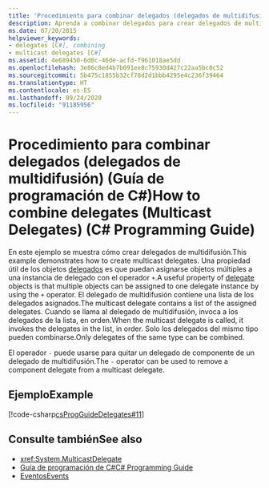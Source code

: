 ```yaml
---
title: 'Procedimiento para combinar delegados (delegados de multidifusión): Guía de programación de C#'
description: Aprenda a combinar delegados para crear delegados de multidifusión. Vea un ejemplo de código y examine los recursos adicionales disponibles.
ms.date: 07/20/2015
helpviewer_keywords:
- delegates [C#], combining
- multicast delegates [C#]
ms.assetid: 4e689450-6d0c-46de-acfd-f961018ae5dd
ms.openlocfilehash: 3e86c8ed4b7b091ee8c75930d427c22aa5bc0c52
ms.sourcegitcommit: 5b475c1855b32cf78d2d1bbb4295e4c236f39464
ms.translationtype: HT
ms.contentlocale: es-ES
ms.lasthandoff: 09/24/2020
ms.locfileid: "91185956"
---
```

# <a name="how-to-combine-delegates-multicast-delegates-c-programming-guide"></a><span data-ttu-id="27c95-104">Procedimiento para combinar delegados (delegados de multidifusión) (Guía de programación de C#)</span><span class="sxs-lookup"><span data-stu-id="27c95-104">How to combine delegates (Multicast Delegates) (C# Programming Guide)</span></span>

<span data-ttu-id="27c95-105">En este ejemplo se muestra cómo crear delegados de multidifusión.</span><span class="sxs-lookup"><span data-stu-id="27c95-105">This example demonstrates how to create multicast delegates.</span></span> <span data-ttu-id="27c95-106">Una propiedad útil de los objetos [delegados](../../language-reference/builtin-types/reference-types.md) es que puedan asignarse objetos múltiples a una instancia de delegado con el operador `+`.</span><span class="sxs-lookup"><span data-stu-id="27c95-106">A useful property of [delegate](../../language-reference/builtin-types/reference-types.md) objects is that multiple objects can be assigned to one delegate instance by using the `+` operator.</span></span> <span data-ttu-id="27c95-107">El delegado de multidifusión contiene una lista de los delegados asignados.</span><span class="sxs-lookup"><span data-stu-id="27c95-107">The multicast delegate contains a list of the assigned delegates.</span></span> <span data-ttu-id="27c95-108">Cuando se llama al delegado de multidifusión, invoca a los delegados de la lista, en orden.</span><span class="sxs-lookup"><span data-stu-id="27c95-108">When the multicast delegate is called, it invokes the delegates in the list, in order.</span></span> <span data-ttu-id="27c95-109">Solo los delegados del mismo tipo pueden combinarse.</span><span class="sxs-lookup"><span data-stu-id="27c95-109">Only delegates of the same type can be combined.</span></span>  
  
 <span data-ttu-id="27c95-110">El operador `-` puede usarse para quitar un delegado de componente de un delegado de multidifusión.</span><span class="sxs-lookup"><span data-stu-id="27c95-110">The `-` operator can be used to remove a component delegate from a multicast delegate.</span></span>  
  
## <a name="example"></a><span data-ttu-id="27c95-111">Ejemplo</span><span class="sxs-lookup"><span data-stu-id="27c95-111">Example</span></span>  

 [!code-csharp[csProgGuideDelegates#11](~/samples/snippets/csharp/VS_Snippets_VBCSharp/csProgGuideDelegates/CS/Delegates.cs#11)]  
  
## <a name="see-also"></a><span data-ttu-id="27c95-112">Consulte también</span><span class="sxs-lookup"><span data-stu-id="27c95-112">See also</span></span>

- <xref:System.MulticastDelegate>
- [<span data-ttu-id="27c95-113">Guía de programación de C#</span><span class="sxs-lookup"><span data-stu-id="27c95-113">C# Programming Guide</span></span>](../index.md)
- [<span data-ttu-id="27c95-114">Eventos</span><span class="sxs-lookup"><span data-stu-id="27c95-114">Events</span></span>](../events/index.md)
